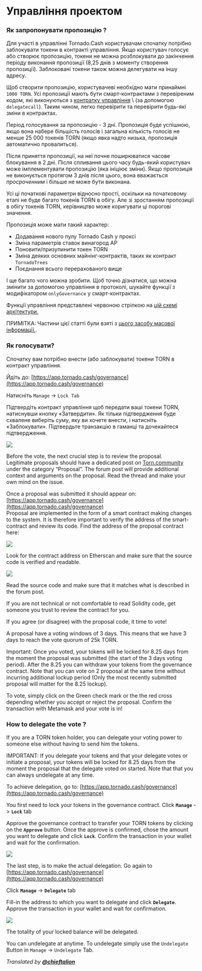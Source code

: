 # Управління проектом

### Як запропонувати пропозицію ?

Для участі в управлінні Tornado.Cash користувачам спочатку потрібно заблокувати токени в контракті управління. Якщо користувач голосує або створює пропозицію, токени не можна розблокувати до закінчення періоду виконання пропозиції \(8,25 днів з моменту створення пропозиції\). Заблоковані токени також можна делегувати на іншу адресу.

Щоб створити пропозицію, користувачеві необхідно мати принаймні `1000 TORN`. Усі пропозиції мають бути смарт-контрактами з перевіреним кодом, які виконуються з [контратку управління](https://etherscan.io/address/0x5efda50f22d34F262c29268506C5Fa42cB56A1Ce) \ (за допомогою `delegatecall`\). Таким чином, легко перевірити та перевірити будь-які зміни в контрактах.

Період голосування за пропозицію - 3 дні. Пропозиція буде успішною, якщо вона набере більшість голосів і загальна кількість голосів не менше 25 000 токенів TORN \(якщо явка надто низька, пропозиція автоматично провалиться\).

Після приняття пропозиції, на неї почне поширюватися часове блокування в 2 дні. Після спливання цього часу будь-який користувач може імплементувати пропозицію \(яка ініціює зміни\). Якщо пропозиція не виконується протягом 3 днів після цього, вона вважається _просроченним_ і більше не може бути виконана.

Усі ці початкові параметри відносно прості, оскільки на початковому етапі не буде багато токенів TORN в обігу. Але зі зростанням пропозиції в обігу токенів TORN, керівництво може коригувати ці порогові значення.

Пропозиція може мати такий характер:

* Додавання нового пулу Tornado Cash у проксі
* Зміна параметрів ставок винагород AP
* Поновити/призупинити токен TORN
* Зміна деяких основних майнінг-контрактів, таких як контракт `TornadoTrees`
* Поєднання всього перерахованого вище

І ще багато чого можна зробити. Щоб точно дізнатися, що можна змінити за допомогою управління в протоколі, шукайте функції з модифікатором `onlyGovernance` у смарт-контрактах.

Функції управління представлені червоною стрілкою на [цій схемі архітектури.](https://viewer.diagrams.net/?highlight=0000ff&edit=_blank&layers=1&nav=1&title=tornado-cash-contract-overview.drawio#Uhttps%3A%2F%2Fraw.githubusercontent.com%2FRezan-vm%2Ftornado-cash-edu%2Fmain%2Ftornado-cash-contract-overview.drawio)

ПРИМІТКА: Частини цієї статті були взяті з [цього засобу масової інформації.](https://tornado-cash.medium.com/tornado-cash-governance-proposal-a55c5c7d0703).

### Як голосувати?

Спочатку вам потрібно внести \(або заблокувати\) токени TORN в контракт управління.

Йдіть до: [https://app.tornado.cash/governance](https://app.tornado.cash/governance)

Натисніть `Manage` -&gt; `Lock Tab`

Підтвердіть контракт управління щоб передати ваші токени TORN, натиснувши кнопку «Затвердити». Як тільки підтвердження буде схвалене виберіть суму, яку ви хочете внести, і натисніть «Заблокувати». Підтвердьте транзакцію в гаманці та дочекайтеся підтвердження.

![](.gitbook/assets/c05e5a1813edad280544b627b24002dc8d5adcf2.png)

Before the vote, the next crucial step is to review the proposal.  
 Legitimate proposals should have a dedicated post on [Torn.community ](https://torn.community/)under the category “Proposal”. The forum post will provide additional context and arguments on the proposal. Read the thread and make your own mind on the issue.

Once a proposal was submitted it should appear on:  
[https://app.tornado.cash/governance](https://app.tornado.cash/governance)  
 Proposal are implemented in the form of a smart contract making changes to the system. It is therefore important to verify the address of the smart-contract and review its code. Find the address of the proposal contract here:

![](.gitbook/assets/181d612b6c57964bab59c8e5b766f5247211083d.png)

Look for the contract address on Etherscan and make sure that the source code is verified and readable.

![](.gitbook/assets/d2d37d169a94f09156e76fa522b7974cb7c9ac3f.png)

Read the source code and make sure that it matches what is described in the forum post.

If you are not technical or not comfortable to read Solidity code, get someone you trust to review the contract for you.

If you agree \(or disagree\) with the proposal code, it time to vote!

A proposal have a voting windows of 3 days. This means that we have 3 days to reach the vote quorum of 25k TORN.

Important: Once you voted, your tokens will be locked for 8.25 days from the moment the proposal was submitted \(the start of the 3 days voting period\). After the 8.25 you can withdraw your tokens from the governance contract. Note that you can vote on 2 proposal at the same time without incurring additional lockup period \(Only the most recently submitted proposal will matter for the 8.25 lockup\).

To vote, simply click on the Green check mark or the the red cross depending whether you accept or reject the proposal. Confirm the transaction with Metamask and your vote is in!

### How to delegate the vote ?

If you are a TORN token holder, you can delegate your voting power to someone else without having to send him the tokens.

IMPORTANT: If you delegate your tokens and that your delegate votes or initiate a proposal, your tokens will be locked for 8.25 days from the moment the proposal that the delegate voted on started. Note that that you can always undelegate at any time.

To achieve delegation, go to: [https://app.tornado.cash/governance](https://app.tornado.cash/governance)

You first need to lock your tokens in the governance contract. Click **`Manage`** -&gt; **`Lock`** tab

Approve the governance contract to transfer your TORN tokens by clicking on the **`Approve`** button. Once the approve is confirmed, chose the amount you want to delegate and click **`Lock`**. Confirm the transaction in your wallet and wait for the confirmation.

![](.gitbook/assets/c05e5a1813edad280544b627b24002dc8d5adcf2%20%281%29.png)

The last step, is to make the actual delegation. Go again to [https://app.tornado.cash/governance](https://app.tornado.cash/governance)

Click **`Manage`** -&gt; **`Delegate`** tab

Fill-in the address to which you want to delegate and click **`Delegate`**. Approve the transaction in your wallet and wait for confirmation.

![](.gitbook/assets/43c05d176d7f75a336af7a865565c9b23786b98c.png)

The totality of your locked balance will be delegated.

You can undelegate at anytime. To undelegate simply use the `Undelegate` Button in `Manage` -&gt; `Undelegate` Tab.



_Translated by_ [_**@chieftalion**_](https://torn.community/u/chieftalion/)

